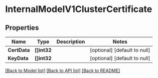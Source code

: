 # InternalModelV1ClusterCertificate

## Properties
Name | Type | Description | Notes
------------ | ------------- | ------------- | -------------
**CertData** | **[]int32** |  | [optional] [default to null]
**KeyData** | **[]int32** |  | [optional] [default to null]

[[Back to Model list]](../README.md#documentation-for-models) [[Back to API list]](../README.md#documentation-for-api-endpoints) [[Back to README]](../README.md)



